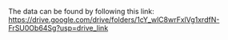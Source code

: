 The data can be found by following this link: https://drive.google.com/drive/folders/1cY_wlC8wrFxlVg1xrdfN-FrSU0Ob64Sg?usp=drive_link 
